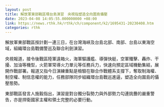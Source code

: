 ```yaml
---
layout: post
title: 解放軍東部戰區環台島演習　央視指塑造全向圍島懾壓
date: 2023-04-08 14:05:55.000000000 +08:00
link: https://news.rthk.hk/rthk/ch/component/k2/1695431-20230408.htm
categories: rthk
---
```


解放軍東部戰區按計劃一連三日，在台灣海峽及台島北部、南部、台島以東海空域，組織環台島戰備警巡及聯合利劍演習。

央視報道，接令後戰區陸軍遠箱火，海軍驅護艦、導彈快艇，空軍殲擊、轟炸、干擾、加油等機型，火箭軍常導火力單元等任務兵力，快速向預定區域機動集結，展開作戰部署。報道又指今日演練重點是檢驗在聯合作戰體系支撐下，奪取制海權、制空權、制信息權的能力，任務部隊同步組織環台島戰巡進逼，塑造全向圍島的懾壓態勢。

東部戰區發言人施毅指出，演習是對台獨分裂勢力與外部勢力勾連挑釁的嚴重警告，亦是捍衛國家主權和領土完整的必要行動。
